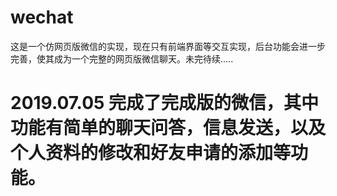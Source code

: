 # wechat
这是一个仿网页版微信的实现，现在只有前端界面等交互实现，后台功能会进一步完善，使其成为一个完整的网页版微信聊天。未完待续.....
# 2019.07.05 完成了完成版的微信，其中功能有简单的聊天问答，信息发送，以及个人资料的修改和好友申请的添加等功能。
